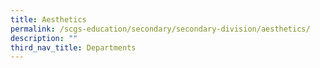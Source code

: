 ```yaml
---
title: Aesthetics
permalink: /scgs-education/secondary/secondary-division/aesthetics/
description: ""
third_nav_title: Departments
---
```

